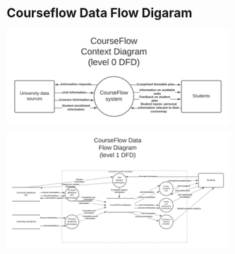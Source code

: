 # Courseflow Data Flow Digaram

![Courseflow DFD](../images/CourseFlow-DFD-0.png)

![Courseflow DFD](../images/CourseFlow-DFD-1.png)
